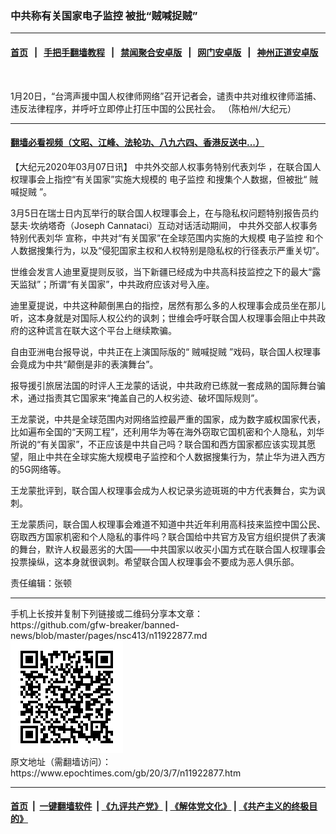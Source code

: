 ### 中共称有关国家电子监控 被批“贼喊捉贼”
------------------------

#### [首页](https://github.com/gfw-breaker/banned-news/blob/master/README.md) &nbsp;&nbsp;|&nbsp;&nbsp; [手把手翻墙教程](https://github.com/gfw-breaker/guides/wiki) &nbsp;&nbsp;|&nbsp;&nbsp; [禁闻聚合安卓版](https://github.com/gfw-breaker/bn-android) &nbsp;&nbsp;|&nbsp;&nbsp; [网门安卓版](https://github.com/oGate2/oGate) &nbsp;&nbsp;|&nbsp;&nbsp; [神州正道安卓版](https://github.com/SzzdOgate/update) 



<div><img alt="" class="aligncenter wp-post-image" src="https://i.epochtimes.com/assets/uploads/2020/01/8fb68815a124a8d7603b965e0d0341d3-600x400.jpg"/>
<div class="red16 caption">
 <p>
  1月20日，“台湾声援中国人权律师网络”召开记者会，谴责中共对维权律师滥捕、违反法律程序，并呼吁立即停止打压中国的公民社会。 （陈柏州/大纪元）
 </p>
</div>
</div><hr/>

#### [翻墙必看视频（文昭、江峰、法轮功、八九六四、香港反送中...）](https://github.com/gfw-breaker/banned-news/blob/master/pages/link3.md)

<div><p>
 【大纪元2020年03月07日讯】
 <ok href="https://www.epochtimes.com/gb/tag/%E4%B8%AD%E5%85%B1%E5%A4%96%E4%BA%A4%E9%83%A8%E4%BA%BA%E6%9D%83%E4%BA%8B%E5%8A%A1%E7%89%B9%E5%88%AB%E4%BB%A3%E8%A1%A8%E5%88%98%E5%8D%8E.html">
  中共外交部人权事务特别代表刘华
 </ok>
 ，在联合国人权理事会上指控“有关国家”实施大规模的
 <ok href="https://www.epochtimes.com/gb/tag/%E7%94%B5%E5%AD%90%E7%9B%91%E6%8E%A7.html">
  电子监控
 </ok>
 和搜集个人数据，但被批“
 <ok href="https://www.epochtimes.com/gb/tag/%E8%B4%BC%E5%96%8A%E6%8D%89%E8%B4%BC.html">
  贼喊捉贼
 </ok>
 ”。
</p>
<p>
 3月5日在瑞士日内瓦举行的联合国人权理事会上，在与隐私权问题特别报告员约瑟夫·坎纳塔奇（Joseph Cannataci）互动对话活动期间，
 <ok href="https://www.epochtimes.com/gb/tag/%E4%B8%AD%E5%85%B1%E5%A4%96%E4%BA%A4%E9%83%A8%E4%BA%BA%E6%9D%83%E4%BA%8B%E5%8A%A1%E7%89%B9%E5%88%AB%E4%BB%A3%E8%A1%A8%E5%88%98%E5%8D%8E.html">
  中共外交部人权事务特别代表刘华
 </ok>
 宣称，中共对“有关国家”在全球范围内实施的大规模
 <ok href="https://www.epochtimes.com/gb/tag/%E7%94%B5%E5%AD%90%E7%9B%91%E6%8E%A7.html">
  电子监控
 </ok>
 和个人数据搜集行为，以及“侵犯国家主权和人权特别是隐私权的行径表示严重关切”。
</p>
<p>
 世维会发言人迪里夏提则反驳，当下新疆已经成为中共高科技监控之下的最大“露天监狱”；所谓“有关国家”，中共政府应该对号入座。
</p>
<p>
 迪里夏提说，中共这种颠倒黑白的指控，居然有那么多的人权理事会成员坐在那儿听，这本身就是对国际人权公约的讽刺；世维会呼吁联合国人权理事会阻止中共政府的这种谎言在联大这个平台上继续欺骗。
</p>
<p>
 自由亚洲电台报导说，中共正在上演国际版的“
 <ok href="https://www.epochtimes.com/gb/tag/%E8%B4%BC%E5%96%8A%E6%8D%89%E8%B4%BC.html">
  贼喊捉贼
 </ok>
 ”戏码，联合国人权理事会竟成为中共“颠倒是非的表演舞台”。
</p>
<p>
 报导援引旅居法国的时评人王龙蒙的话说，中共政府已练就一套成熟的国际舞台骗术，通过指责其它国家来“掩盖自己的人权劣迹、破坏国际规则”。
</p>
<p>
 王龙蒙说，中共是全球范围内对网络监控最严重的国家，成为数字威权国家代表，比如遍布全国的“天网工程”，还利用华为等在海外窃取它国机密和个人隐私，刘华所说的“有关国家”，不正应该是中共自己吗？联合国和西方国家都应该实现其愿望，阻止中共在全球实施大规模电子监控和个人数据搜集行为，禁止华为进入西方的5G网络等。
</p>
<p>
 王龙蒙批评到，联合国人权理事会成为人权记录劣迹斑斑的中方代表舞台，实为讽刺。
</p>
<p>
 王龙蒙质问，联合国人权理事会难道不知道中共近年利用高科技来监控中国公民、窃取西方国家机密和个人隐私的事件吗？联合国给中共官方及官方组织提供了表演的舞台，默许人权最恶劣的大国——中共国家以收买小国方式在联合国人权理事会投票操纵，这本身就很讽刺。希望联合国人权理事会不要成为恶人俱乐部。
</p>
<p>
 责任编辑：张顿
</p>
</div>
<hr/>
手机上长按并复制下列链接或二维码分享本文章：<br/>
https://github.com/gfw-breaker/banned-news/blob/master/pages/nsc413/n11922877.md <br/>
<a href='https://github.com/gfw-breaker/banned-news/blob/master/pages/nsc413/n11922877.md'><img src='https://github.com/gfw-breaker/banned-news/blob/master/pages/nsc413/n11922877.md.png'/></a> <br/>
原文地址（需翻墙访问）：https://www.epochtimes.com/gb/20/3/7/n11922877.htm


------------------------
#### [首页](https://github.com/gfw-breaker/banned-news/blob/master/README.md) &nbsp;|&nbsp; [一键翻墙软件](https://github.com/gfw-breaker/nogfw/blob/master/README.md) &nbsp;| [《九评共产党》](https://github.com/gfw-breaker/9ping.md/blob/master/README.md#九评之一评共产党是什么) | [《解体党文化》](https://github.com/gfw-breaker/jtdwh.md/blob/master/README.md) | [《共产主义的终极目的》](https://github.com/gfw-breaker/gczydzjmd.md/blob/master/README.md)


<img src='http://gfw-breaker.win/banned-news/pages/nsc413/n11922877.md' width='0px' height='0px'/>